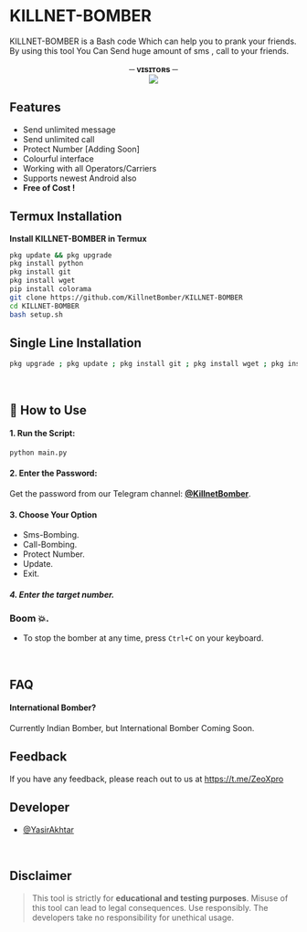 
# KILLNET-BOMBER

KILLNET-BOMBER is a Bash code Which can help you to prank your friends. By using this tool You Can Send huge amount of sms , call to your friends.


<p align="center">
<b>─ ᴠɪsɪᴛᴏʀs ─</b><br>
<img align="middle" src="https://profile-counter.glitch.me/YasirAkhtar/count.svg" /></p>



## Features

- Send unlimited message
- Send unlimited call
- Protect Number [Adding Soon]
- Colourful interface
- Working with all Operators/Carriers
- Supports newest Android also
- **Free of Cost !**



##  Termux Installation

**Install KILLNET-BOMBER in Termux**

```bash
pkg update && pkg upgrade
pkg install python
pkg install git
pkg install wget
pip install colorama
git clone https://github.com/KillnetBomber/KILLNET-BOMBER
cd KILLNET-BOMBER
bash setup.sh
```
##  Single Line Installation

```bash
pkg upgrade ; pkg update ; pkg install git ; pkg install wget ; pkg install python ; pkg install python-pip ; pkg install colorama ; git clone https://GitHub.com/KillnetBomber/KILLNET-BOMBER ; cd KILLNET-BOMBER ; bash setup.sh ; python main.py
```
<br/>

## 🚀 How to Use

#### 1. Run the Script:
```bash
python main.py
```

#### 2. Enter the Password:

Get the password from our Telegram channel: **[@KillnetBomber](https://t.me/KillnetBomber)**.


#### 3. Choose Your Option

- Sms-Bombing.
- Call-Bombing.
- Protect Number.
- Update.
- Exit.


##### 4. Enter the target number.
### Boom 💥.

- To stop the bomber at any time, press `Ctrl+C` on your keyboard.


<br/>
    
## FAQ

#### International Bomber?

Currently Indian Bomber, but International Bomber Coming Soon.



## Feedback

If you have any feedback, please reach out to us at https://t.me/ZeoXpro
<br />

## Developer

- [@YasirAkhtar](https://www.github.com/YasirAkhtar)

<br/>

## Disclaimer 

> This tool is strictly for <b>educational and testing purposes</b>. Misuse of this tool can lead to legal consequences. Use responsibly. The developers take no responsibility for unethical usage.
